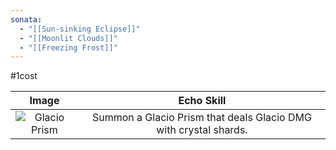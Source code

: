 ```yaml
---
sonata:
  - "[[Sun-sinking Eclipse]]"
  - "[[Moonlit Clouds]]"
  - "[[Freezing Frost]]"
---
```

#1cost

|                                          Image                                          |                            Echo Skill                            |
| :-------------------------------------------------------------------------------------: | :--------------------------------------------------------------: |
| ![Glacio Prism](https://img.game8.co/3883835/bbd23352392da75bbd45d9505675eb8b.png/show) | Summon a Glacio Prism that deals Glacio DMG with crystal shards. |
